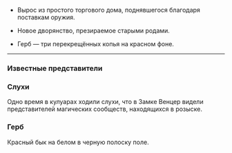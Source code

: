 - Вырос из простого торгового дома, поднявшегося благодаря поставкам оружия.
    
- Новое дворянство, презираемое старыми родами.
    
- Герб — три перекрещённых копья на красном фоне.

---
### Известные представители 


### Слухи
Одно время в кулуарах ходили слухи, что в Замке Венцер видели представителей магических сообществ, находящихся в розыске.

### Герб
Красный бык на белом в черную полоску поле.
